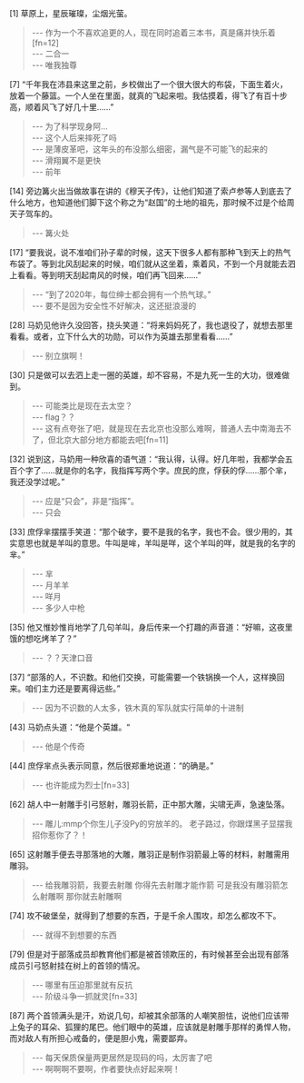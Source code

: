 
[1] 草原上，星辰璀璨，尘烟光萤。
>--- 作为一个不喜欢追更的人，现在同时追着三本书，真是痛并快乐着[fn=12]<br>
>--- 二合一<br>
>--- 唯我独尊<br>

[7] “千年我在沛县来这里之前，乡校做出了一个很大很大的布袋，下面生着火，放着一个藤篮。一个人坐在里面，就真的飞起来啦。我估摸着，得飞了有百十步高，顺着风飞了好几十里……”
>--- 为了科学现身阿…<br>
>--- 这个人后来摔死了吗<br>
>--- 是薄皮革吧，这年头的布没那么细密，漏气是不可能飞的起来的<br>
>--- 滑翔翼不是更快<br>
>--- 前年<br>

[14] 旁边篝火出当做故事在讲的《穆天子传》，让他们知道了索卢参等人到底去了什么地方，也知道他们脚下这个称之为“赵国”的土地的祖先，那时候不过是个给周天子驾车的。
>--- 篝火处<br>

[17] “要我说，说不准咱们孙子辈的时候，这天下很多人都有那种飞到天上的热气布袋了。等到北风刮起来的时候，咱们就从这坐着，乘着风，不到一个月就能去泗上看看。等到明天刮起南风的时候，咱们再飞回来……”
>--- “到了2020年，每位绅士都会拥有一个热气球。”<br>
>--- 要不是因为安全性不好解决，这还挺浪漫的<br>

[28] 马奶见他许久没回答，挠头笑道：“将来妈妈死了，我也退役了，就想去那里看看。或者，立下什么大的功勋，可以作为英雄去那里看看……”
>--- 别立旗啊！<br>

[30] 只是做可以去泗上走一圈的英雄，却不容易，不是九死一生的大功，很难做到。
>--- 可能类比是现在去太空？<br>
>--- flag？？<br>
>--- 这有点夸张了吧，就是现在去北京也没那么难啊，普通人去中南海去不了，但北京大部分地方都能去吧[fn=11]<br>

[32] 说到这，马奶用一种欣喜的语气道：“我认得，认得。好几年啦，我都学会五百个字了……就是你的名字，我指挥写两个字。庶民的庶，俘获的俘……那个芈，我还没学过呢。”
>--- 应是“只会”，非是“指挥”。<br>
>--- 只会<br>

[33] 庶俘芈摆摆手笑道：“那个破字，要不是我的名字，我也不会。很少用的，其实意思也就是羊叫的意思。牛叫是哞，羊叫是咩，这个羊叫的咩，就是我的名字的芈。”
>--- 芈<br>
>--- 月羊羊<br>
>--- 咩月<br>
>--- 多少人中枪<br>

[35] 他又惟妙惟肖地学了几句羊叫，身后传来一个打趣的声音道：“好嘛，这夜里饿的想吃烤羊了？”
>--- ？？天津口音<br>

[37] “部落的人，不识数。和他们交换，可能需要一个铁锅换一个人，这样换回来。咱们主力还是要离得远些。”
>--- 因为不识数的人太多，铁木真的军队就实行简单的十进制<br>

[43] 马奶点头道：“他是个英雄。“
>--- 他是个传奇<br>

[44] 庶俘芈点头表示同意，然后很郑重地说道：“的确是。”
>--- 也许能成为烈士[fn=33]<br>

[62] 胡人中一射雕手引弓怒射，雕羽长箭，正中那大雕，尖啸无声，急速坠落。
>--- 雕儿:mmp个你生儿子没Py的穷放羊的。
老子路过，你跟煤黑子显摆我招你惹你了？！<br>

[65] 这射雕手便去寻那落地的大雕，雕羽正是制作羽箭最上等的材料，射雕需用雕羽。
>--- 给我雕羽箭，我要去射雕
你得先去射雕才能作箭
可是我没有雕羽箭怎么射雕啊
那你就去射雕啊<br>

[74] 攻不破堡垒，就得到了想要的东西，于是千余人围攻，却怎么都攻不下。
>--- 就得不到想要的东西<br>

[79] 但是对于部落成员却教育他们都是被首领欺压的，有时候甚至会出现有部落成员引弓怒射挂在树上的首领的情况。
>--- 哪里有压迫那里就有反抗<br>
>--- 阶级斗争一抓就灵[fn=33]<br>

[87] 两个首领满头是汗，劝说几句，却被其余部落的人嘲笑胆怯，说他们应该带上兔子的耳朵、狐狸的尾巴。他们眼中的英雄，应该就是射雕手那样的勇悍人物，而对敌人有所担心戒备的，便是胆小鬼，需要鄙弃。
>--- 每天保质保量两更居然是现码的吗，太厉害了吧<br>
>--- 啊啊啊不要啊，作者要快点好起来啊！<br>
